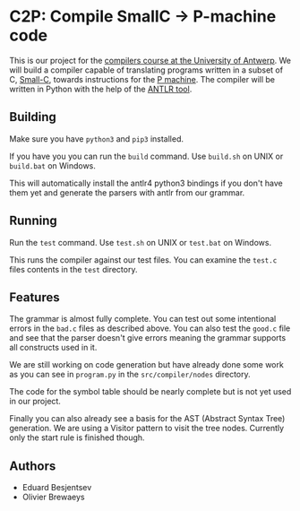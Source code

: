 # C2P: Compile SmallC -> P-machine code

This is our project for the [compilers course at the University of Antwerp](https://www.uantwerpen.be/popup/opleidingsonderdeel.aspx?catalognr=1001WETCOP&taal=en&aj=2016).
We will build a compiler capable of translating programs written in a subset of C, [Small-C](http://maestros.unitec.edu/~efutch/small-c__english_version_.html),
towards instructions for the [P machine](http://ansymore.uantwerpen.be/sites/ansymo.ua.ac.be/files/uploads/courses/Compilers/pMachine/index.html).
The compiler will be written in Python with the help of the [ANTLR tool](http://www.antlr.org/).

## Building
Make sure you have `python3` and `pip3` installed.

If you have you you can run the `build` command. Use `build.sh` on UNIX or
`build.bat` on Windows.

This will automatically install the antlr4 python3 bindings if you don't have
them yet and generate the parsers with antlr from our grammar.

## Running

Run the `test` command. Use `test.sh` on UNIX or `test.bat` on Windows.

This runs the compiler against our test files.
You can examine the `test.c` files contents in the `test` directory.

## Features
The grammar is almost fully complete.
You can test out some intentional errors in the `bad.c` files as described above.
You can also test the `good.c` file and see that the parser doesn't give
errors meaning the grammar supports all constructs used in it.

We are still working on code generation but have already done some work as you
can see in `program.py` in the `src/compiler/nodes` directory.

The code for the symbol table should be nearly complete but is not yet used in
our project.

Finally you can also already see a basis for the AST (Abstract Syntax Tree)
generation. We are using a Visitor pattern to visit the tree nodes.
Currently only the start rule is finished though.

## Authors
* Eduard Besjentsev
* Olivier Brewaeys
